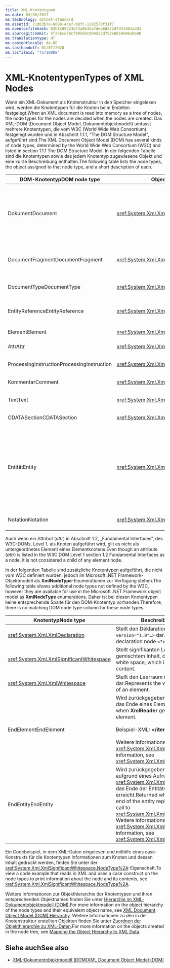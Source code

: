 ```yaml
---
title: XML-Knotentypen
ms.date: 03/30/2017
ms.technology: dotnet-standard
ms.assetid: 71d03b78-6898-4ce7-b0fc-1282573f31f7
ms.openlocfilehash: 83b8c09323e73a9b3ba7dea8d272d7d41d03add1
ms.sourcegitcommit: 5f236cd78cf09593c8945a7d753e0850e96a0b80
ms.translationtype: HT
ms.contentlocale: de-DE
ms.lasthandoff: 01/07/2020
ms.locfileid: "75710088"
---
```

# <a name="types-of-xml-nodes"></a><span data-ttu-id="89faf-102">XML-Knotentypen</span><span class="sxs-lookup"><span data-stu-id="89faf-102">Types of XML Nodes</span></span>
<span data-ttu-id="89faf-103">Wenn ein XML-Dokument als Knotenstruktur in den Speicher eingelesen wird, werden die Knotentypen für die Knoten beim Erstellen festgelegt.</span><span class="sxs-lookup"><span data-stu-id="89faf-103">When an XML document is read into memory as a tree of nodes, the node types for the nodes are decided when the nodes are created.</span></span> <span data-ttu-id="89faf-104">Das XML-DOM (Document Object Model, Dokumentobjektmodell) umfasst mehrere Knotentypen, die vom W3C (World Wide Web Consortium) festgelegt wurden und in Abschnitt 1.1.1, "The DOM Structure Model", aufgeführt sind.</span><span class="sxs-lookup"><span data-stu-id="89faf-104">The XML Document Object Model (DOM) has several kinds of node types, determined by the World Wide Web Consortium (W3C) and listed in section 1.1.1 The DOM Structure Model.</span></span> <span data-ttu-id="89faf-105">In der folgenden Tabelle sind die Knotentypen sowie das jedem Knotentyp zugewiesene Objekt und eine kurze Beschreibung enthalten.</span><span class="sxs-lookup"><span data-stu-id="89faf-105">The following table lists the node types, the object assigned to that node type, and a short description of each.</span></span>  
  
|<span data-ttu-id="89faf-106">DOM-Knotentyp</span><span class="sxs-lookup"><span data-stu-id="89faf-106">DOM node type</span></span>|<span data-ttu-id="89faf-107">Object</span><span class="sxs-lookup"><span data-stu-id="89faf-107">Object</span></span>|<span data-ttu-id="89faf-108">Beschreibung</span><span class="sxs-lookup"><span data-stu-id="89faf-108">Description</span></span>|  
|-------------------|------------|-----------------|  
|<span data-ttu-id="89faf-109">Dokument</span><span class="sxs-lookup"><span data-stu-id="89faf-109">Document</span></span>|<xref:System.Xml.XmlDocument>|<span data-ttu-id="89faf-110">Der Container für alle Knoten in der Struktur.</span><span class="sxs-lookup"><span data-stu-id="89faf-110">The container of all the nodes in the tree.</span></span> <span data-ttu-id="89faf-111">Er wird auch als Dokumentstamm bezeichnet und ist nicht immer mit dem Stammelement identisch.</span><span class="sxs-lookup"><span data-stu-id="89faf-111">It is also known as the document root, which is not always the same as the root element.</span></span>|  
|<span data-ttu-id="89faf-112">DocumentFragment</span><span class="sxs-lookup"><span data-stu-id="89faf-112">DocumentFragment</span></span>|<xref:System.Xml.XmlDocumentFragment>|<span data-ttu-id="89faf-113">Eine temporäre Sammlung, die einen oder mehrere Knoten ohne Struktur enthält.</span><span class="sxs-lookup"><span data-stu-id="89faf-113">A temporary bag containing one or more nodes without any tree structure.</span></span>|  
|<span data-ttu-id="89faf-114">DocumentType</span><span class="sxs-lookup"><span data-stu-id="89faf-114">DocumentType</span></span>|<xref:System.Xml.XmlDocumentType>|<span data-ttu-id="89faf-115">Stellt den `<!DOCTYPE…>`-Knoten dar.</span><span class="sxs-lookup"><span data-stu-id="89faf-115">Represents the `<!DOCTYPE…>` node.</span></span>|  
|<span data-ttu-id="89faf-116">EntityReference</span><span class="sxs-lookup"><span data-stu-id="89faf-116">EntityReference</span></span>|<xref:System.Xml.XmlEntityReference>|<span data-ttu-id="89faf-117">Stellt den Text des nicht erweiterten Entitätsverweises dar.</span><span class="sxs-lookup"><span data-stu-id="89faf-117">Represents the non-expanded entity reference text.</span></span>|  
|<span data-ttu-id="89faf-118">Element</span><span class="sxs-lookup"><span data-stu-id="89faf-118">Element</span></span>|<xref:System.Xml.XmlElement>|<span data-ttu-id="89faf-119">Stellt einen Elementknoten dar.</span><span class="sxs-lookup"><span data-stu-id="89faf-119">Represents an element node.</span></span>|  
|<span data-ttu-id="89faf-120">Attr</span><span class="sxs-lookup"><span data-stu-id="89faf-120">Attr</span></span>|<xref:System.Xml.XmlAttribute>|<span data-ttu-id="89faf-121">Ist ein Attribut eines Elements.</span><span class="sxs-lookup"><span data-stu-id="89faf-121">Is an attribute of an element.</span></span>|  
|<span data-ttu-id="89faf-122">ProcessingInstruction</span><span class="sxs-lookup"><span data-stu-id="89faf-122">ProcessingInstruction</span></span>|<xref:System.Xml.XmlProcessingInstruction>|<span data-ttu-id="89faf-123">Ist ein Verarbeitungsanweisungsknoten.</span><span class="sxs-lookup"><span data-stu-id="89faf-123">Is a processing instruction node.</span></span>|  
|<span data-ttu-id="89faf-124">Kommentar</span><span class="sxs-lookup"><span data-stu-id="89faf-124">Comment</span></span>|<xref:System.Xml.XmlComment>|<span data-ttu-id="89faf-125">Ein Kommentarknoten.</span><span class="sxs-lookup"><span data-stu-id="89faf-125">A comment node.</span></span>|  
|<span data-ttu-id="89faf-126">Text</span><span class="sxs-lookup"><span data-stu-id="89faf-126">Text</span></span>|<xref:System.Xml.XmlText>|<span data-ttu-id="89faf-127">Zu einem Element oder Attribut gehöriger Text.</span><span class="sxs-lookup"><span data-stu-id="89faf-127">Text belonging to an element or attribute.</span></span>|  
|<span data-ttu-id="89faf-128">CDATASection</span><span class="sxs-lookup"><span data-stu-id="89faf-128">CDATASection</span></span>|<xref:System.Xml.XmlCDataSection>|<span data-ttu-id="89faf-129">Stellt CDATA dar.</span><span class="sxs-lookup"><span data-stu-id="89faf-129">Represents CDATA.</span></span>|  
|<span data-ttu-id="89faf-130">Entität</span><span class="sxs-lookup"><span data-stu-id="89faf-130">Entity</span></span>|<xref:System.Xml.XmlEntity>|<span data-ttu-id="89faf-131">Stellt die `<!ENTITY…>`-Deklarationen in einem XML-Dokument dar, entweder aus einer internen DTD-Untergruppe (Document Type Definition, Dokumenttypdefinition) oder aus externen DTDs und Parameterentitäten.</span><span class="sxs-lookup"><span data-stu-id="89faf-131">Represents the `<!ENTITY…>` declarations in an XML document, either from an internal document type definition (DTD) subset or from external DTDs and parameter entities.</span></span>|  
|<span data-ttu-id="89faf-132">Notation</span><span class="sxs-lookup"><span data-stu-id="89faf-132">Notation</span></span>|<xref:System.Xml.XmlNotation>|<span data-ttu-id="89faf-133">Stellt eine in der DTD deklarierte Notation dar.</span><span class="sxs-lookup"><span data-stu-id="89faf-133">Represents a notation declared in the DTD.</span></span>|  
  
 <span data-ttu-id="89faf-134">Auch wenn ein Attribut (*attr*) in Abschnitt 1.2, „Fundamental Interfaces“, des W3C-DOMs, Level 1, als Knoten aufgeführt wird, gilt es nicht als untergeordnetes Element eines Elementknotens.</span><span class="sxs-lookup"><span data-stu-id="89faf-134">Even though an attribute (*attr*) is listed in the W3C DOM Level 1 section 1.2 Fundamental Interfaces as a node, it is not considered a child of any element node.</span></span>  
  
 <span data-ttu-id="89faf-135">In der folgenden Tabelle sind zusätzliche Knotentypen aufgeführt, die nicht vom W3C definiert wurden, jedoch im Microsoft .NET Framework-Objektmodell als **XmlNodeType**-Enumerationen zur Verfügung stehen.</span><span class="sxs-lookup"><span data-stu-id="89faf-135">The following table shows additional node types not defined by the W3C, however they are available for use in the Microsoft .NET Framework object model as **XmlNodeType** enumerations.</span></span> <span data-ttu-id="89faf-136">Daher ist bei diesen Knotentypen keine entsprechende Spalte für den DOM-Knotentyp vorhanden.</span><span class="sxs-lookup"><span data-stu-id="89faf-136">Therefore, there is no matching DOM node type column for these node types.</span></span>  
  
|<span data-ttu-id="89faf-137">Knotentyp</span><span class="sxs-lookup"><span data-stu-id="89faf-137">Node type</span></span>|<span data-ttu-id="89faf-138">Beschreibung</span><span class="sxs-lookup"><span data-stu-id="89faf-138">Description</span></span>|  
|---------------|-----------------|  
|<xref:System.Xml.XmlDeclaration>|<span data-ttu-id="89faf-139">Stellt den Deklarationsknoten `<?xml version="1.0"…>` dar.</span><span class="sxs-lookup"><span data-stu-id="89faf-139">Represents the declaration node `<?xml version="1.0"…>`.</span></span>|  
|<xref:System.Xml.XmlSignificantWhitespace>|<span data-ttu-id="89faf-140">Stellt signifikanten Leerraum, d. h. Leerraum in gemischtem Inhalt, dar.</span><span class="sxs-lookup"><span data-stu-id="89faf-140">Represents significant white space, which is white space in mixed content.</span></span>|  
|<xref:System.Xml.XmlWhitespace>|<span data-ttu-id="89faf-141">Stellt den Leerraum im Inhalt eines Elements dar.</span><span class="sxs-lookup"><span data-stu-id="89faf-141">Represents the white space in the content of an element.</span></span>|  
|<span data-ttu-id="89faf-142">EndElement</span><span class="sxs-lookup"><span data-stu-id="89faf-142">EndElement</span></span>|<span data-ttu-id="89faf-143">Wird zurückgegeben, wenn der **XmlReader** das Ende eines Elements erreicht.</span><span class="sxs-lookup"><span data-stu-id="89faf-143">Returned when **XmlReader** gets to the end of an element.</span></span><br /><br /> <span data-ttu-id="89faf-144">Beispiel-XML: **\</item>**</span><span class="sxs-lookup"><span data-stu-id="89faf-144">Example XML: **\</item>**</span></span><br /><br /> <span data-ttu-id="89faf-145">Weitere Informationen finden Sie unter <xref:System.Xml.XmlNodeType>.</span><span class="sxs-lookup"><span data-stu-id="89faf-145">For more information, see <xref:System.Xml.XmlNodeType>.</span></span>|  
|<span data-ttu-id="89faf-146">EndEntity</span><span class="sxs-lookup"><span data-stu-id="89faf-146">EndEntity</span></span>|<span data-ttu-id="89faf-147">Wird zurückgegeben, wenn der **XmlReader** aufgrund eines Aufrufs von <xref:System.Xml.XmlReader.ResolveEntity%2A> das Ende der Entitätsersetzung erreicht.</span><span class="sxs-lookup"><span data-stu-id="89faf-147">Returned when **XmlReader** gets to the end of the entity replacement as a result of a call to <xref:System.Xml.XmlReader.ResolveEntity%2A>.</span></span> <span data-ttu-id="89faf-148">Weitere Informationen finden Sie unter <xref:System.Xml.XmlNodeType>.</span><span class="sxs-lookup"><span data-stu-id="89faf-148">For more information, see <xref:System.Xml.XmlNodeType>.</span></span>|  
  
 <span data-ttu-id="89faf-149">Ein Codebeispiel, in dem XML-Daten eingelesen und mithilfe eines case-Konstrukts für die Knotentypen Informationen zum Knoten und dessen Inhalt gedruckt werden, finden Sie unter der <xref:System.Xml.XmlSignificantWhitespace.NodeType%2A>-Eigenschaft.</span><span class="sxs-lookup"><span data-stu-id="89faf-149">To view a code example that reads in XML and uses a case construct on the node types to print information about the node and its contents, see <xref:System.Xml.XmlSignificantWhitespace.NodeType%2A>.</span></span>  
  
 <span data-ttu-id="89faf-150">Weitere Informationen zur Objekthierarchie der Knotentypen und ihren entsprechenden Objektnamen finden Sie unter [Hierarchie im XML-Dokumentobjektmodell (DOM)](../../../../docs/standard/data/xml/xml-document-object-model-dom-hierarchy.md).</span><span class="sxs-lookup"><span data-stu-id="89faf-150">For more information on the object hierarchy of the node types and their equivalent object name, see [XML Document Object Model (DOM) Hierarchy](../../../../docs/standard/data/xml/xml-document-object-model-dom-hierarchy.md).</span></span> <span data-ttu-id="89faf-151">Weitere Informationen zu den in der Knotenstruktur erstellten Objekten finden Sie unter [Zuordnen der Objekthierarchie zu XML-Daten](../../../../docs/standard/data/xml/mapping-the-object-hierarchy-to-xml-data.md).</span><span class="sxs-lookup"><span data-stu-id="89faf-151">For more information on the objects created in the node tree, see [Mapping the Object Hierarchy to XML Data](../../../../docs/standard/data/xml/mapping-the-object-hierarchy-to-xml-data.md).</span></span>  
  
## <a name="see-also"></a><span data-ttu-id="89faf-152">Siehe auch</span><span class="sxs-lookup"><span data-stu-id="89faf-152">See also</span></span>

- [<span data-ttu-id="89faf-153">XML-Dokumentobjektmodell (DOM)</span><span class="sxs-lookup"><span data-stu-id="89faf-153">XML Document Object Model (DOM)</span></span>](../../../../docs/standard/data/xml/xml-document-object-model-dom.md)
